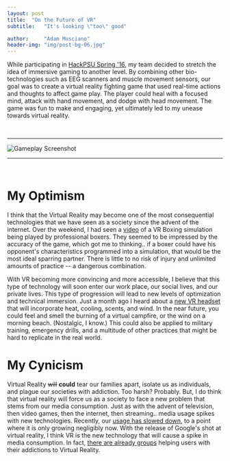 ```yaml
---
layout: post
title:  "On the Future of VR"
subtitle:   "It's looking \"too\" good"

author:     "Adam Musciano"
header-img: "img/post-bg-06.jpg"
---
```



While participating in [HackPSU Spring '16](https://devpost.com/software/amuseing-game),
my team decided to stretch the idea of immersive gaming to another level. By combining other
bio-technologies such as EEG scanners and muscle movement sensors, our goal was to create a virtual
reality fighting game that used real-time actions and thoughts to affect game play. The player could
heal with a focused mind, attack with hand movement, and dodge with head movement. The game was fun
to make and engaging, yet ultimately led to my unease towards virtual reality.

<br>

----------

![Gameplay Screenshot](https://challengepost-s3-challengepost.netdna-ssl.com/photos/production/software_photos/000/373/970/datas/gallery.jpg)


------------
<br>

My Optimism
============

I think that the Virtual Reality may become one of the most consequential technologies that we have
seen as a society since the advent of the internet. Over the weekend, I had seen a
[video](https://www.google.com/url?sa=t&rct=j&q=&esrc=s&source=web&cd=2&cad=rja&uact=8&ved=0ahUKEwid3b6TveHQAhXGeCYKHXeeCqQQtwIIHTAB&url=https%3A%2F%2Fwww.youtube.com%2Fwatch%3Fv%3DfW0KSHOR6wI&usg=AFQjCNHCACR2o4tX9hsvl42aZIyRbmTTQw&sig2=3gTICaI7musggROY4-j1tw&bvm=bv.140496471,d.eWE)
of a VR Boxing simulation being played by professional boxers. They seemed to be impressed by the accuracy
of the game, which got me to thinking.. if a boxer could have his opponent's characteristics programmed
into a simulation, that would be the most ideal sparring partner. There is little to no risk of injury
and unlimited amounts of practice -- a dangerous combination.

With VR becoming more convincing and more accessible, I believe that this type of technology will soon
enter our work place, our social lives, and our private lives. This type of progression will lead to new levels of optimization
and technical immersion. Just a month ago I heard about a [new VR headset](http://feelreal.com/)
that will incorporate heat, cooling, scents, and wind. In the near future, you could feel and smell the burning of a virtual campfire, or
the wind on a morning beach. (Nostalgic, I know.) This could also be applied to military training, emergency drills, and a multitude of
other practices that might be hard to replicate in the real world.

My Cynicism
============

Virtual Reality ~~will~~ **could** tear our families apart, isolate us as individuals, and plague our societies with addiction.
Too harsh? Probably. But, I do think that virtual reality will force us as a society to face a new problem that stems from our
media consumption. Just as with the advent of television, then video games, then the internet, then streaming.. media usage spikes
with new technologies. Recently, our [usage has slowed down](https://www.emarketer.com/Article/Growth-Time-Spent-with-Media-Slowing/1014042),
to a point where it is only growing negligibly now. With the release of Google's shot at virtual reality, I think VR is the new technology
that will cause a spike in media consumption. In fact, [there are already groups](https://netaddictionrecovery.com/home/virtual-reality/vr-addiction/576-virtual-reality-how-addictive-is-it.html)
helping users with their addictions to Virtual Reality.
